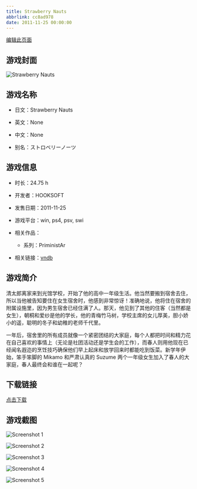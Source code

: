 ```yaml
---
title: Strawberry Nauts
abbrlink: cc8ad978
date: 2011-11-25 00:00:00
---
```

[编辑此页面](https://github.com/ACG-3/ADV3-source/blob/main/source/_posts/games/Strawberry%20Nauts.md)

## 游戏封面

![Strawberry Nauts](https://pan.timero.xyz/d/onedrive/img_lib_001/Strawberry%20Nauts_cover.avif)


## 游戏名称

- 日文：Strawberry Nauts
- 英文：None
- 中文：None

- 别名：ストロベリーノーツ


## 游戏信息

- 时长：24.75 h
- 开发者：HOOKSOFT
- 发售日期：2011-11-25
- 游戏平台：win, ps4, psv, swi
- 相关作品：
   - 系列：PriministAr

- 相关链接：[vndb](https://vndb.org/v7507)


## 游戏简介

清太郎离家来到光馆学校，开始了他的高中一年级生活。他当然要搬到宿舍去住，所以当他被告知要住在女生宿舍时，他感到非常惊讶！准确地说，他将住在宿舍的附属设施里，因为男生宿舍已经住满了人。那天，他见到了其他的住客（当然都是女生），朝桐和爱纱是他的学长，他的青梅竹马树，学校主席的女儿厚美，胆小娇小的遥，聪明的冬子和幼稚的老师千代里。

一年后，宿舍里的所有成员就像一个紧密团结的大家庭，每个人都把时间和精力花在自己喜欢的事情上（无论是社团活动还是学生会的工作），而春人则用他现在已经闻名遐迩的烹饪技巧确保他们早上起床和放学回来时都能吃到饭菜。新学年伊始，笨手笨脚的 Mikamo 和严肃认真的 Suzume 两个一年级女生加入了春人的大家庭，春人最终会和谁在一起呢？


## 下载链接

[点击下载](https://pan.timero.xyz/onedrive/adv_lib_001/Strawberry%20Nauts)


## 游戏截图


![Screenshot 1](https://pan.timero.xyz/d/onedrive/img_lib_001/Strawberry%20Nauts_Screenshot_1.avif)

![Screenshot 2](https://pan.timero.xyz/d/onedrive/img_lib_001/Strawberry%20Nauts_Screenshot_2.avif)

![Screenshot 3](https://pan.timero.xyz/d/onedrive/img_lib_001/Strawberry%20Nauts_Screenshot_3.avif)

![Screenshot 4](https://pan.timero.xyz/d/onedrive/img_lib_001/Strawberry%20Nauts_Screenshot_4.avif)

![Screenshot 5](https://pan.timero.xyz/d/onedrive/img_lib_001/Strawberry%20Nauts_Screenshot_5.avif)

